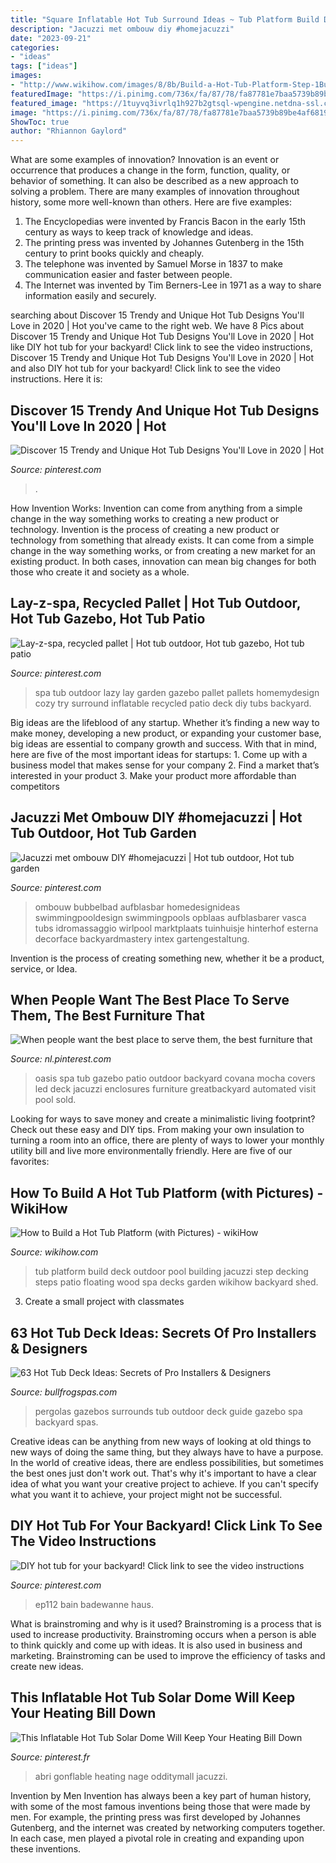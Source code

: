 ```yaml
---
title: "Square Inflatable Hot Tub Surround Ideas ~ Tub Platform Build Deck Outdoor Pool Building Jacuzzi Step Decking Steps Patio Floating Wood Spa Decks Garden Wikihow Backyard Shed"
description: "Jacuzzi met ombouw diy #homejacuzzi"
date: "2023-09-21"
categories:
- "ideas"
tags: ["ideas"]
images:
- "http://www.wikihow.com/images/8/8b/Build-a-Hot-Tub-Platform-Step-1Bullet2.jpg"
featuredImage: "https://i.pinimg.com/736x/fa/87/78/fa87781e7baa5739b89be4af681979f8.jpg"
featured_image: "https://1tuyvq3ivrlq1h927b2gtsql-wpengine.netdna-ssl.com/wp-content/uploads/2017/04/guide-gazebos-pergolas-surrounds.jpg"
image: "https://i.pinimg.com/736x/fa/87/78/fa87781e7baa5739b89be4af681979f8.jpg"
ShowToc: true
author: "Rhiannon Gaylord"
---
```



What are some examples of innovation?
Innovation is an event or occurrence that produces a change in the form, function, quality, or behavior of something. It can also be described as a new approach to solving a problem. There are many examples of innovation throughout history, some more well-known than others. Here are five examples:
1. The Encyclopedias were invented by Francis Bacon in the early 15th century as ways to keep track of knowledge and ideas.
2. The printing press was invented by Johannes Gutenberg in the 15th century to print books quickly and cheaply.
3. The telephone was invented by Samuel Morse in 1837 to make communication easier and faster between people. 
4. The Internet was invented by Tim Berners-Lee in 1971 as a way to share information easily and securely. 

	

		
searching about Discover 15 Trendy and Unique Hot Tub Designs You&#039;ll Love in 2020 | Hot you've came to the right web. We have 8 Pics about Discover 15 Trendy and Unique Hot Tub Designs You&#039;ll Love in 2020 | Hot like DIY hot tub for your backyard! Click link to see the video instructions, Discover 15 Trendy and Unique Hot Tub Designs You&#039;ll Love in 2020 | Hot and also DIY hot tub for your backyard! Click link to see the video instructions. Here it is:
		
    
## Discover 15 Trendy And Unique Hot Tub Designs You&#039;ll Love In 2020 | Hot

<img loading=lazy src="https://i.pinimg.com/736x/fa/87/78/fa87781e7baa5739b89be4af681979f8.jpg" onerror="this.onerror=null;this.src='https://tse4.mm.bing.net/th?id=OIP.T-ipKw5ZDLnrtU6fBsbhrwHaFh&amp;pid=15.1';" alt="Discover 15 Trendy and Unique Hot Tub Designs You&#039;ll Love in 2020 | Hot">

_Source: pinterest.com_

>. 

	

How Invention Works: Invention can come from anything from a simple change in the way something works to creating a new product or technology.
Invention is the process of creating a new product or technology from something that already exists. It can come from a simple change in the way something works, or from creating a new market for an existing product. In both cases, innovation can mean big changes for both those who create it and society as a whole.

    
## Lay-z-spa, Recycled Pallet | Hot Tub Outdoor, Hot Tub Gazebo, Hot Tub Patio

<img loading=lazy src="https://i.pinimg.com/originals/65/ae/11/65ae1179115fdece02c3075143aece47.jpg" onerror="this.onerror=null;this.src='https://tse1.mm.bing.net/th?id=OIP.QDSOkkG0AdyPVZF-6e0UgAHaJ4&amp;pid=15.1';" alt="Lay-z-spa, recycled pallet | Hot tub outdoor, Hot tub gazebo, Hot tub patio">

_Source: pinterest.com_

>spa tub outdoor lazy lay garden gazebo pallet pallets homemydesign cozy try surround inflatable recycled patio deck diy tubs backyard. 

	

Big ideas are the lifeblood of any startup. Whether it’s finding a new way to make money, developing a new product, or expanding your customer base, big ideas are essential to company growth and success. With that in mind, here are five of the most important ideas for startups: 1. Come up with a business model that makes sense for your company 2. Find a market that’s interested in your product 3. Make your product more affordable than competitors 
    
## Jacuzzi Met Ombouw DIY #homejacuzzi | Hot Tub Outdoor, Hot Tub Garden

<img loading=lazy src="https://i.pinimg.com/736x/11/e5/a0/11e5a06e187e5abac7fbbd0e0389625e.jpg" onerror="this.onerror=null;this.src='https://tse3.mm.bing.net/th?id=OIP.EzllbR82hqmfksJXhbDBrQHaJ4&amp;pid=15.1';" alt="Jacuzzi met ombouw DIY #homejacuzzi | Hot tub outdoor, Hot tub garden">

_Source: pinterest.com_

>ombouw bubbelbad aufblasbar homedesignideas swimmingpooldesign swimmingpools opblaas aufblasbarer vasca tubs idromassaggio wirlpool marktplaats tuinhuisje hinterhof esterna decorface backyardmastery intex gartengestaltung. 

	

Invention is the process of creating something new, whether it be a product, service, or Idea.

    
## When People Want The Best Place To Serve Them, The Best Furniture That

<img loading=lazy src="https://i.pinimg.com/736x/01/f7/e6/01f7e659d73394e644112375abb03927.jpg" onerror="this.onerror=null;this.src='https://tse4.mm.bing.net/th?id=OIP.iHfkBmRuy6xgDZIbMnUEWgHaHa&amp;pid=15.1';" alt="When people want the best place to serve them, the best furniture that">

_Source: nl.pinterest.com_

>oasis spa tub gazebo patio outdoor backyard covana mocha covers led deck jacuzzi enclosures furniture greatbackyard automated visit pool sold. 

	

Looking for ways to save money and create a minimalistic living footprint? Check out these easy and DIY tips. From making your own insulation to turning a room into an office, there are plenty of ways to lower your monthly utility bill and live more environmentally friendly. Here are five of our favorites: 

    
## How To Build A Hot Tub Platform (with Pictures) - WikiHow

<img loading=lazy src="http://www.wikihow.com/images/8/8b/Build-a-Hot-Tub-Platform-Step-1Bullet2.jpg" onerror="this.onerror=null;this.src='https://tse1.mm.bing.net/th?id=OIP.MQAlUMNp6gYJSfZQACz44wHaFj&amp;pid=15.1';" alt="How to Build a Hot Tub Platform (with Pictures) - wikiHow">

_Source: wikihow.com_

>tub platform build deck outdoor pool building jacuzzi step decking steps patio floating wood spa decks garden wikihow backyard shed. 

	

3. Create a small project with classmates

    
## 63 Hot Tub Deck Ideas: Secrets Of Pro Installers &amp; Designers

<img loading=lazy src="https://1tuyvq3ivrlq1h927b2gtsql-wpengine.netdna-ssl.com/wp-content/uploads/2017/04/guide-gazebos-pergolas-surrounds.jpg" onerror="this.onerror=null;this.src='https://tse4.mm.bing.net/th?id=OIP.fQeXq8Pc-0tTw6Jhq886sAHaE8&amp;pid=15.1';" alt="63 Hot Tub Deck Ideas: Secrets of Pro Installers &amp; Designers">

_Source: bullfrogspas.com_

>pergolas gazebos surrounds tub outdoor deck guide gazebo spa backyard spas. 

	

Creative ideas can be anything from new ways of looking at old things to new ways of doing the same thing, but they always have to have a purpose. In the world of creative ideas, there are endless possibilities, but sometimes the best ones just don't work out. That's why it's important to have a clear idea of what you want your creative project to achieve. If you can't specify what you want it to achieve, your project might not be successful.

    
## DIY Hot Tub For Your Backyard! Click Link To See The Video Instructions

<img loading=lazy src="https://i.pinimg.com/originals/f1/87/2c/f1872cc741b24f7c1802d4c56466a7e0.jpg" onerror="this.onerror=null;this.src='https://tse4.mm.bing.net/th?id=OIP.p4LnKC3Ww-UsZ85g8QOkxQHaWX&amp;pid=15.1';" alt="DIY hot tub for your backyard! Click link to see the video instructions">

_Source: pinterest.com_

>ep112 bain badewanne haus. 

	

What is brainstroming and why is it used?
Brainstroming is a process that is used to increase productivity. Brainstroming occurs when a person is able to think quickly and come up with ideas. It is also used in business and marketing. Brainstroming can be used to improve the efficiency of tasks and create new ideas.

    
## This Inflatable Hot Tub Solar Dome Will Keep Your Heating Bill Down

<img loading=lazy src="https://i.pinimg.com/736x/dc/96/ab/dc96ab971deb64885288ceb7865f1e33.jpg" onerror="this.onerror=null;this.src='https://tse2.mm.bing.net/th?id=OIP.u9fgcyHR_zhytUlrVTtHagHaE7&amp;pid=15.1';" alt="This Inflatable Hot Tub Solar Dome Will Keep Your Heating Bill Down">

_Source: pinterest.fr_

>abri gonflable heating nage odditymall jacuzzi. 

	

Invention by Men
Invention has always been a key part of human history, with some of the most famous inventions being those that were made by men. For example, the printing press was first developed by Johannes Gutenberg, and the internet was created by networking computers together. In each case, men played a pivotal role in creating and expanding upon these inventions.

